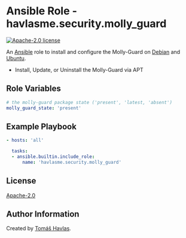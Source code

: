 Ansible Role - havlasme.security.molly_guard
============================================

[![Apache-2.0 license][license-image]][license-link]

An [Ansible](https://www.ansible.com/) role to install and configure the Molly-Guard on [Debian](https://www.debian.org/) and [Ubuntu](https://www.ubuntu.com/).

- Install, Update, or Uninstall the Molly-Guard via APT

Role Variables
--------------

```yaml
# the molly-guard package state ('present', 'latest, 'absent')
molly_guard_state: 'present'
```

Example Playbook
----------------

```yaml title='Minimal'
- hosts: 'all'

  tasks:
  - ansible.builtin.include_role:
      name: 'havlasme.security.molly_guard'
```

License
-------

[Apache-2.0][license-link]

Author Information
------------------

Created by [Tomáš Havlas](https://havlas.me/).


[license-image]: https://img.shields.io/badge/license-Apache2.0-blue.svg?style=flat-square
[license-link]: ../../LICENSE
